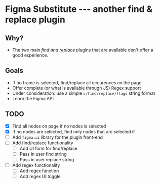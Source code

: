# Figma Substitute --- another find & replace plugin

## Why?

- The two main _find and replace_ plugins that are available don't offer a good experience.

## Goals

- If no frame is selected, find/replace all occurences on the page
- Offer complete (or what is available through JS) Regex support
- Under consideration: use a simple `s/find/replace/flags` string format
- Learn the Figma API

## TODO

- [x] Find all nodes on page if no nodes is selected
- [x] If no nodes are selected, find only nodes that are selected if
- [ ] Add `figma.ui` library for the plugin front-end
- [ ] Add find/replace functionality
  - [ ] Add UI form for find/replace
  - [ ] Pass in user find string
  - [ ] Pass in user replace string
- [ ] Add regex functionality
  - [ ] Add regex function
  - [ ] Add regex UI toggle
